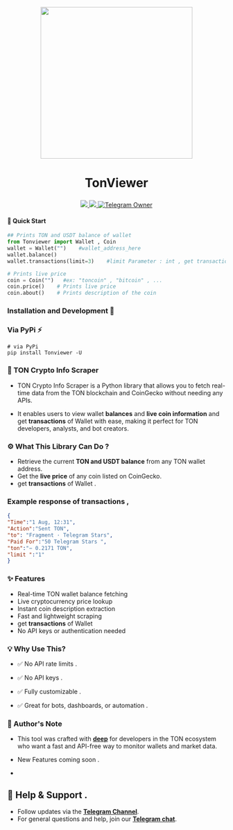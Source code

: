 <p align="center">
  <img align="center" width="350" src="https://github.com/user-attachments/assets/779356f9-84af-4247-83f0-32be2229c569" />

  <h1 align="center">TonViewer</h1>
  <h3 align="center"></h3>
</p>


<p align="center">

<a href="https://pypi.org/project/Tonviewer/">
    <img src="https://img.shields.io/pypi/v/Tonviewer?color=red&logo=pypi&logoColor=red">
  </a>

  <a href="https://t.me/Pycodz">
    <img src="https://img.shields.io/badge/Telegram-Channel-blue.svg?logo=telegram">
  </a>
  
  <a href="https://t.me/DevZ44d" target="_blank">
    <img alt="Telegram Owner" src="https://img.shields.io/badge/Telegram-Owner-red.svg?logo=telegram" />
  </a>
</p>

#### 🚀 Quick Start
```python
## Prints TON and USDT balance of wallet
from Tonviewer import Wallet , Coin
wallet = Wallet("")    #wallet_address_here
wallet.balance()
wallet.transactions(limit=3)    #limit Parameter : int , get transactions of Wallet default = 1

# Prints live price
coin = Coin("")   #ex: "toncoin" , "bitcoin" , ...
coin.price()    # Prints live price
coin.about()    # Prints description of the coin
```

### Installation and Development 🚀

### Via PyPi ⚡️
```shell
# via PyPi
pip install Tonviewer -U
```

### 💎 TON Crypto Info Scraper

- TON Crypto Info Scraper is a Python library that allows you to fetch real-time data from the TON blockchain and CoinGecko without needing any APIs.

- It enables users to view wallet **balances** and **live coin information** and get **transactions** of Wallet with ease, making it perfect for TON developers, analysts, and bot creators.


### ⚙️ What This Library Can Do ?

- Retrieve the current **TON and USDT balance** from any TON wallet address.
- Get the **live price** of any coin listed on CoinGecko.
- get **transactions** of Wallet .

### Example response of transactions ,
```json
{
"Time":"1 Aug, 12:31",
"Action":"Sent TON",
"to": "Fragment · Telegram Stars",
"Paid For":"50 Telegram Stars ",
"ton":"− 0.2171 TON",
"limit ":"1"
}
```

### ✨ Features

- Real-time TON wallet balance fetching
- Live cryptocurrency price lookup
- Instant coin description extraction
- Fast and lightweight scraping
- get **transactions** of Wallet
- No API keys or authentication needed



### 💡 Why Use This?
- ✅ No API rate limits .

- ✅ No API keys .

- ✅ Fully customizable .

- ✅ Great for bots, dashboards, or automation .


### 🧠 Author's Note
- This tool was crafted with **[deep](https://t.me/ddllId)** for developers in the TON ecosystem who want a fast and API-free way to monitor wallets and market data.

- New Features coming soon .
- 
## 💬 Help & Support .
- Follow updates via the **[Telegram Channel](https://t.me/Pycodz)**.
- For general questions and help, join our **[Telegram chat](https://t.me/PyChTz)**.


